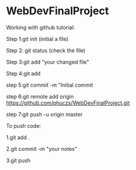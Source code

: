 # WebDevFinalProject
Working with github tutorial:

Step 1:git init (initial a file)

Step 2: git status (check the file)

Step 3:git add "your changed file"

Step 4:git add

step 5:git commit -m "Initial commit

step 6:git remote add origin https://github.com/phuczs/WebDevFinalProject.git

step 7:git push -u origin master


To push code:

1.git add .

2.git commit -m "your notes"

3.git push

